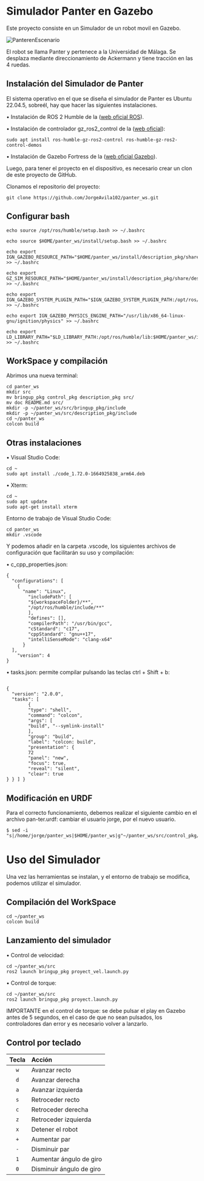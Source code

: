 # Simulador Panter en Gazebo

Este proyecto consiste en un Simulador de un robot movil en Gazebo.

![PanterenEscenario](https://github.com/user-attachments/assets/94668fd8-8737-40dc-ad20-ccca80fc2957)

El robot se llama Panter y pertenece a la Universidad de Málaga.
Se desplaza mediante direccionamiento de Ackermann y tiene tracción en las 4 ruedas.

## Instalación del Simulador de Panter

El sistema operativo en el que se diseña el simulador de Panter es Ubuntu 22.04.5, sobreél, hay que hacer las siguientes instalaciones.

• Instalación de ROS 2 Humble de la ([web oficial ROS](https://docs.ros.org/en/humble/Installation/Ubuntu-Install-Debs.html)).

• Instalación de controlador gz_ros2_control de la ([web oficial](https://control.ros.org/humble/doc/gz_ros2_control/doc/index.html)):

```
sudo apt install ros-humble-gz-ros2-control ros-humble-gz-ros2-control-demos
```

• Instalación de Gazebo Fortress de la ([web oficial Gazebo](https://gazebosim.org/docs/fortress/install_ubuntu/)).

Luego, para tener el proyecto en el dispositivo, es necesario crear un clon de este proyecto
de GitHub. 

Clonamos el repositorio del proyecto:
```
git clone https://github.com/JorgeAvila102/panter_ws.git
```

## Configurar bash
```
echo source /opt/ros/humble/setup.bash >> ~/.bashrc

echo source $HOME/panter_ws/install/setup.bash >> ~/.bashrc

echo export IGN_GAZEBO_RESOURCE_PATH="$HOME/panter_ws/install/description_pkg/share/description_pkg/worlds:$HOME/panter_ws/install/description_pkg/share/description_pkg/models:$IGN_GAZEBO_RESOURCE_PATH" >> ~/.bashrc

echo export GZ_SIM_RESOURCE_PATH="$HOME/panter_ws/install/description_pkg/share/description_pkg/worlds:$HOME/panter_ws/install/description_pkg/share/description_pkg/models:$GZ_SIM_RESOURCE_PATH" >> ~/.bashrc

echo export IGN_GAZEBO_SYSTEM_PLUGIN_PATH="$IGN_GAZEBO_SYSTEM_PLUGIN_PATH:/opt/ros/humble/lib" >> ~/.bashrc

echo export IGN_GAZEBO_PHYSICS_ENGINE_PATH="/usr/lib/x86_64-linux-gnu/ignition/physics" >> ~/.bashrc

echo export LD_LIBRARY_PATH="$LD_LIBRARY_PATH:/opt/ros/humble/lib:$HOME/panter_ws/install/gz_ros2_control/lib" >> ~/.bashrc
```
## WorkSpace y compilación

Abrimos una nueva terminal:
```
cd panter_ws
mkdir src
mv bringup_pkg control_pkg description_pkg src/
mv doc README.md src/
mkdir -p ~/panter_ws/src/bringup_pkg/include
mkdir -p ~/panter_ws/src/description_pkg/include
cd ~/panter_ws
colcon build

```

## Otras instalaciones

• Visual Studio Code:

```
cd ~
sudo apt install ./code_1.72.0-1664925838_arm64.deb
```

• Xterm:

```
cd ~
sudo apt update
sudo apt-get install xterm
```

Entorno de trabajo de Visual Studio Code:

```
cd panter_ws
mkdir .vscode
```

Y podemos añadir en la carpeta .vscode, los siguientes archivos de configuración que facilitarán su uso y compilación:

• c_cpp_properties.json:
```
{
  "configurations": [
    {
      "name": "Linux",
        "includePath": [
        "${workspaceFolder}/**",
        "/opt/ros/humble/include/**"
        ],
        "defines": [],
        "compilerPath": "/usr/bin/gcc",
        "cStandard": "c17",
        "cppStandard": "gnu++17",
        "intelliSenseMode": "clang-x64"
      }
  ],
    "version": 4
}
```
• tasks.json: permite compilar pulsando las teclas ctrl + Shift + b:
```

{
  "version": "2.0.0",
  "tasks": [
        {
        "type": "shell",
        "command": "colcon",
        "args": [
        "build", "--symlink-install"
        ],
        "group": "build",
        "label": "colcon: build",
        "presentation": {
        72
        "panel": "new",
        "focus": true,
        "reveal": "silent",
        "clear": true
} } ] }
```

## Modificación en URDF
Para el correcto funcionamiento, debemos realizar el siguiente cambio en el archivo pan-ter.urdf: cambiar el usuario jorge, por el nuevo usuario.
```
$ sed -i "s|/home/jorge/panter_ws|$HOME/panter_ws|g"~/panter_ws/src/control_pkg/urdf/panter.urdf
```

# Uso del Simulador
Una vez las herramientas se instalan, y el entorno de trabajo se modifica, podemos utilizar el simulador.

## Compilación del WorkSpace
```
cd ~/panter_ws
colcon build
```

## Lanzamiento del simulador

• Control de velocidad:
```
cd ~/panter_ws/src
ros2 launch bringup_pkg proyect_vel.launch.py
```
• Control de torque:
```
cd ~/panter_ws/src
ros2 launch bringup_pkg proyect.launch.py
```

IMPORTANTE en el control de torque: se debe pulsar el play en Gazebo
antes de 5 segundos, en el caso de que no sean pulsados, los controladores dan
error y es necesario volver a lanzarlo.

## Control por teclado

| Tecla | Acción                   |
|:-----:|:-------------------------|
| `w`   | Avanzar recto            |
| `d`   | Avanzar derecha          |
| `a`   | Avanzar izquierda        |
| `s`   | Retroceder recto         |
| `c`   | Retroceder derecha       |
| `z`   | Retroceder izquierda     |
| `x`   | Detener el robot         |
| `+`   | Aumentar par             |
| `-`   | Disminuir par            |
| `1`   | Aumentar ángulo de giro  |
| `0`   | Disminuir ángulo de giro |








